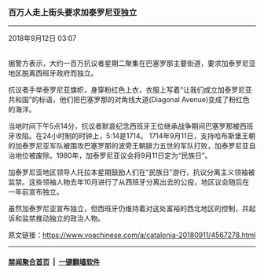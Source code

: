 ### 百万人走上街头要求加泰罗尼亚独立
------------------------

<div class="published">
 <span class="date" title="中国时间">
  <time datetime="2018-09-12T03:07:21+08:00">
   2018年9月12日 03:07
  </time>
 </span>
</div>
<br/>
<div class="wsw">
 <p>
  据警方表示，大约一百万抗议者星期二聚集在巴塞罗那主要街道，要求加泰罗尼亚地区脱离西班牙政府而独立。
 </p>
 <p>
  抗议者手举泰罗尼亚旗帜，身穿粉红色上衣，衣服上写着“让我们成立加泰罗尼亚共和国”的标语，他们把巴塞罗那的对角线大道(Diagonal Avenue)变成了粉红色的海洋。
 </p>
 <p>
  当地时间下午5点14分，抗议者默哀纪念西班牙王位继承战争期间巴塞罗那被西班牙攻陷。在24小时制的时钟上，5:14是1714。 1714年9月11日，支持哈布斯堡王朝的加泰罗尼亚军队被围攻巴塞罗那的波旁王朝腓力五世的军队打败，加泰罗尼亚自治地位被废除。1980年，加泰罗尼亚议会将9月11日定为“民族日”。
 </p>
 <p>
  加泰罗尼亚地区领导人托拉本星期鼓励人们在“民族日”游行，抗议分离主义领袖被监禁。这些领袖人物去年10月进行了从西班牙分离出去的公投，地区议会随后在一年前宣布独立。
 </p>
 <p>
  虽然加泰罗尼亚宣布独立，但西班牙仍维持着对这处富裕的西北地区的控制，并起诉和监禁推动独立的政治人物。
 </p>
 <p>
 </p>
</div>

原文链接：https://www.voachinese.com/a/catalonia-20180911/4567278.html


------------------------
#### [禁闻聚合首页](https://github.com/gfw-breaker/banned-news/blob/master/README.md) &nbsp;|&nbsp;  [一键翻墙软件](https://github.com/gfw-breaker/nogfw/blob/master/README.md)